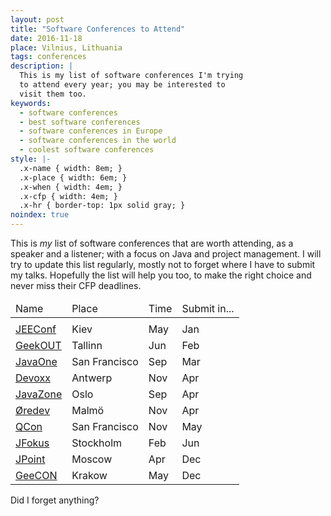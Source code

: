 ```yaml
---
layout: post
title: "Software Conferences to Attend"
date: 2016-11-18
place: Vilnius, Lithuania
tags: conferences
description: |
  This is my list of software conferences I'm trying
  to attend every year; you may be interested to
  visit them too.
keywords:
  - software conferences
  - best software conferences
  - software conferences in Europe
  - software conferences in the world
  - coolest software conferences
style: |-
  .x-name { width: 8em; }
  .x-place { width: 6em; }
  .x-when { width: 4em; }
  .x-cfp { width: 4em; }
  .x-hr { border-top: 1px solid gray; }
noindex: true
---
```


This is _my_ list of software conferences that are worth attending,
as a speaker and a listener; with a focus on Java and project management.
I will try to update this list regularly, mostly not to forget where
I have to submit my talks. Hopefully the list will help you too,
to make the right choice and never miss their CFP deadlines.

<!--more-->


<table>
<colgroup>
  <col class="x-name"/>
  <col class="x-place"/>
  <col class="x-when"/>
  <col class="x-cfp"/>
</colgroup>
<thead>
<tr>
  <td>Name</td>
  <td>Place</td>
  <td>Time</td>
  <td>Submit in...</td>
</tr>
</thead>
<tbody>
<tr><td colspan="4" class="x-hr"></td></tr>
<tr><td><a href="http://jeeconf.com/">JEEConf</a></td>
  <td>Kiev</td>
  <td>May</td>
  <td>Jan</td></tr>
<tr><td><a href="https://geekout.ee/">GeekOUT</a></td>
  <td>Tallinn</td>
  <td>Jun</td>
  <td>Feb</td></tr>
<tr><td><a href="https://www.oracle.com/javaone/index.html">JavaOne</a></td>
  <td>San Francisco</td>
  <td>Sep</td>
  <td>Mar</td></tr>
<tr><td><a href="https://www.devoxx.com/">Devoxx</a></td>
  <td>Antwerp</td>
  <td>Nov</td>
  <td>Apr</td></tr>
<tr><td><a href="https://javazone.no/">JavaZone</a></td>
  <td>Oslo</td>
  <td>Sep</td>
  <td>Apr</td></tr>
<tr><td><a href="http://www.oredev.org/">Øredev</a></td>
  <td>Malmö</td>
  <td>Nov</td>
  <td>Apr</td></tr>
<tr><td><a href="https://qconsf.com/">QCon</a></td>
  <td>San Francisco</td>
  <td>Nov</td>
  <td>May</td></tr>
<tr><td><a href="http://www.jfokus.se/">JFokus</a></td>
  <td>Stockholm</td>
  <td>Feb</td>
  <td>Jun</td></tr>
<tr><td><a href="http://jpoint.ru/en/">JPoint</a></td>
  <td>Moscow</td>
  <td>Apr</td>
  <td>Dec</td></tr>
<tr><td><a href="http://geecon.org/">GeeCON</a></td>
  <td>Krakow</td>
  <td>May</td>
  <td>Dec</td></tr>
</tbody></table>

Did I forget anything?
